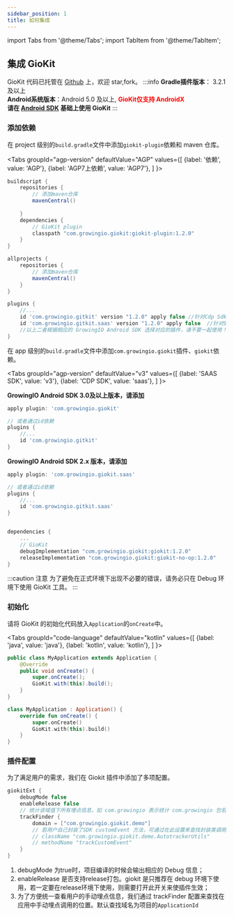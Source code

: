 ```yaml
---
sidebar_position: 1
title: 如何集成
---
```


import Tabs from '@theme/Tabs';
import TabItem from '@theme/TabItem';

## 集成 GioKit

GioKit 代码已托管在 [Github](https://github.com/growingio/giokit-android) 上，欢迎 star,fork。
:::info
**Gradle插件版本**： 3.2.1及以上  
**Android系统版本**：Android 5.0 及以上, **<font color='red'>GioKit仅支持 AndroidX</font>**<br/>
**请在 [Android SDK](/docs/android) 基础上使用 GioKit**
:::
### 添加依赖
在 project 级别的`build.gradle`文件中添加`giokit-plugin`依赖和 maven 仓库。

<Tabs
  groupId="agp-version"
  defaultValue="AGP"
  values={[
    {label: '依赖', value: 'AGP'},
    {label: 'AGP7上依赖', value: 'AGP7'},
  ]
}>

<TabItem value="AGP">

```groovy
buildscript {
    repositories {
        // 添加maven仓库
        mavenCentral()
        
    }
    dependencies {
        // GioKit plugin
        classpath "com.growingio.giokit:giokit-plugin:1.2.0"
    }
}

allprojects {
    repositories {
        // 添加maven仓库
        mavenCentral()
    }
}
```
</TabItem>

<TabItem value="AGP7">

```groovy
plugins {
    //...
    id 'com.growingio.gitkit' version "1.2.0" apply false //针对Cdp Sdk
    id 'com.growingio.gitkit.saas' version "1.2.0" apply false  //针对SaaS Sdk
    //以上二者根据相应的 GrowingIO Android SDK 选择对应的插件，请不要一起使用！！
}
```
</TabItem>
</Tabs>

在 app 级别的`build.gradle`文件中添加`com.growingio.giokit`插件、`giokit`依赖。

<Tabs
  groupId="agp-version"
  defaultValue="v3"
  values={[
    {label: 'SAAS SDK', value: 'v3'},
    {label: 'CDP SDK', value: 'saas'},
  ]
}>

<TabItem value="v3">

**GrowingIO Android SDK 3.0及以上版本，请添加**
```groovy
apply plugin: 'com.growingio.giokit'

// 或者通过id依赖
plugins {
    //...
    id 'com.growingio.gitkit'
}
```

</TabItem>

<TabItem value="saas">

**GrowingIO Android SDK 2.x 版本，请添加**
```groovy
apply plugin: 'com.growingio.giokit.saas'

// 或者通过id依赖
plugins {
    //...
    id 'com.growingio.gitkit.saas'
}
```

</TabItem>
</Tabs>

```groovy

dependencies {
    ...
    // GioKit
    debugImplementation "com.growingio.giokit:giokit:1.2.0"
    releaseImplementation "com.growingio.giokit:giokit-no-op:1.2.0"
}
```

:::caution 注意
为了避免在正式环境下出现不必要的错误，请务必只在 Debug 环境下使用 GioKit 工具。
:::

### 初始化
请将 GioKit 的初始化代码放入`Application`的`onCreate`中。

<Tabs
  groupId="code-language"
  defaultValue="kotlin"
  values={[
    {label: 'java', value: 'java'},
    {label: 'kotlin', value: 'kotlin'},
  ]
}>

<TabItem value="java">

```java
public class MyApplication extends Application {
    @Override
    public void onCreate() {
        super.onCreate();
        GioKit.with(this).build();
    }
}
```

</TabItem>
<TabItem value="kotlin">

```kotlin
class MyApplication : Application() {
    override fun onCreate() {
        super.onCreate()
        GioKit.with(this).build()
    }
}
```

</TabItem>
</Tabs>

### 插件配置
为了满足用户的需求，我们在 Giokit 插件中添加了多项配置。
```groovy
giokitExt {
    debugMode false
    enableRelease false
    // 统计该域值下所有埋点信息，如 com.growingio 表示统计 com.growingio 包名下的埋点代码
    trackFinder {
        domain = ["com.growingio.giokit.demo"]
        // 若用户自己封装了SDK customEvent 方法，可通过在此设置来查找封装类调用的代码
        // className "com.growingio.giokit.demo.AutotrackerUtils"
        // methodName "trackCustomEvent"
    }
}
```
1. debugMode 为true时，项目编译的时候会输出相应的 Debug 信息；
2. enableRelease 是否支持release打包。giokit 是只推荐在 debug 环境下使用，若一定要在release环境下使用，则需要打开此开关来使插件生效；
3. 为了方便统一查看用户的手动埋点信息，我们通过 trackFinder 配置来查找在应用中手动埋点调用的位置。默认查找域名为项目的`ApplicationId`
